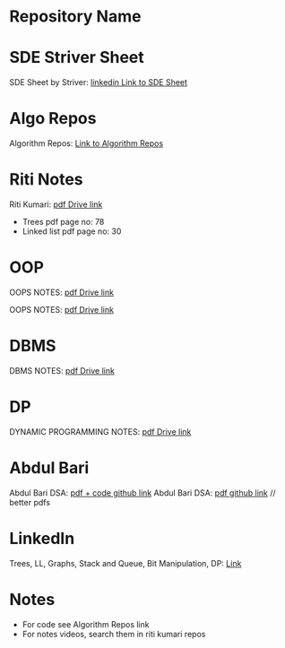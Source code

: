 # Repository Name

# SDE Striver Sheet
SDE Sheet by Striver: [linkedin Link to SDE Sheet](https://www.linkedin.com/feed/update/urn:li:activity:7064421688834195456/?updateEntityUrn=urn%3Ali%3Afs_feedUpdate%3A%28V2%2Curn%3Ali%3Aactivity%3A7064421688834195456%29)

# Algo Repos
Algorithm Repos: [Link to Algorithm Repos](https://github.com/stars/taimourz/lists/grind-algos)

# Riti Notes
Riti Kumari: [pdf Drive link](https://drive.google.com/file/d/1QxwQgbVN4bU9v6I23aMwxSc9qimx9KBj/view?usp=sharing)
- Trees pdf page no: 78
- Linked list pdf page no: 30

# OOP
OOPS NOTES: [pdf Drive link]( https://drive.google.com/file/d/1NXtNY5zQXIUMLcBan-_MpuGN_gnZKTMh/view?usp=sharing)
 
OOPS NOTES: [pdf Drive link](https://drive.google.com/file/d/13AcZJW7oUI8bw_04Ims1Os7x5ASYLztK/view)

# DBMS
DBMS NOTES: [pdf Drive link](https://drive.google.com/file/d/1XGU4dusm9IV2DzBnuKhrrM_o7hUIt7NT/view)

# DP
DYNAMIC PROGRAMMING NOTES: [pdf Drive link](https://drive.google.com/file/d/1TF2Tm1MCD_3HyrPuL1NhC8qmGV3sOs_u/view)

# Abdul Bari
Abdul Bari DSA: [pdf + code github link](https://github.com/Chinmay2660/DSA-By-Abdul-Bari)
Abdul Bari DSA: [pdf github link](https://github.com/sakshamgarg6500/Data-Structure-using-C-Notes) // better pdfs

# LinkedIn

Trees, LL, Graphs, Stack and Queue, Bit Manipulation, DP: [Link](https://www.linkedin.com/feed/update/urn:li:activity:7076391838407888896/?updateEntityUrn=urn%3Ali%3Afs_feedUpdate%3A%28V2%2Curn%3Ali%3Aactivity%3A7076391838407888896%29)


# Notes
- For code see Algorithm Repos link
- For notes videos, search them in riti kumari repos
